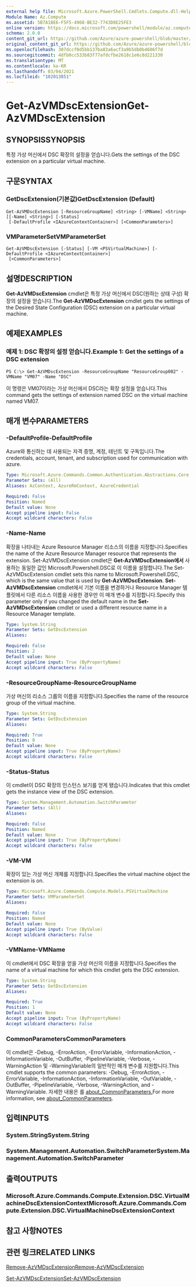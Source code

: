 ```yaml
---
external help file: Microsoft.Azure.PowerShell.Cmdlets.Compute.dll-Help.xml
Module Name: Az.Compute
ms.assetid: 5B7A1BE6-F5F5-4968-BE32-7743D0E25FE3
online version: https://docs.microsoft.com/powershell/module/az.compute/get-azvmdscextension
schema: 2.0.0
content_git_url: https://github.com/Azure/azure-powershell/blob/master/src/Compute/Compute/help/Get-AzVMDscExtension.md
original_content_git_url: https://github.com/Azure/azure-powershell/blob/master/src/Compute/Compute/help/Get-AzVMDscExtension.md
ms.openlocfilehash: 307dccf0d5bb137ba83a6acf3a9b5db0b4606f7d
ms.sourcegitcommit: 4dfb0cc533b83f77afdcfbe2618c1e6c8d221330
ms.translationtype: MT
ms.contentlocale: ko-KR
ms.lasthandoff: 03/04/2021
ms.locfileid: "102013851"
---
```

# <span data-ttu-id="5085d-101">Get-AzVMDscExtension</span><span class="sxs-lookup"><span data-stu-id="5085d-101">Get-AzVMDscExtension</span></span>

## <span data-ttu-id="5085d-102">SYNOPSIS</span><span class="sxs-lookup"><span data-stu-id="5085d-102">SYNOPSIS</span></span>
<span data-ttu-id="5085d-103">특정 가상 머신에서 DSC 확장의 설정을 얻습니다.</span><span class="sxs-lookup"><span data-stu-id="5085d-103">Gets the settings of the DSC extension on a particular virtual machine.</span></span>

## <span data-ttu-id="5085d-104">구문</span><span class="sxs-lookup"><span data-stu-id="5085d-104">SYNTAX</span></span>

### <span data-ttu-id="5085d-105">GetDscExtension(기본값)</span><span class="sxs-lookup"><span data-stu-id="5085d-105">GetDscExtension (Default)</span></span>
```
Get-AzVMDscExtension [-ResourceGroupName] <String> [-VMName] <String> [[-Name] <String>] [-Status]
 [-DefaultProfile <IAzureContextContainer>] [<CommonParameters>]
```

### <span data-ttu-id="5085d-106">VMParameterSet</span><span class="sxs-lookup"><span data-stu-id="5085d-106">VMParameterSet</span></span>
```
Get-AzVMDscExtension [-Status] [-VM <PSVirtualMachine>] [-DefaultProfile <IAzureContextContainer>]
 [<CommonParameters>]
```

## <span data-ttu-id="5085d-107">설명</span><span class="sxs-lookup"><span data-stu-id="5085d-107">DESCRIPTION</span></span>
<span data-ttu-id="5085d-108">**Get-AzVMDscExtension** cmdlet은 특정 가상 머신에서 DSC(원하는 상태 구성) 확장의 설정을 얻습니다.</span><span class="sxs-lookup"><span data-stu-id="5085d-108">The **Get-AzVMDscExtension** cmdlet gets the settings of the Desired State Configuration (DSC) extension on a particular virtual machine.</span></span>

## <span data-ttu-id="5085d-109">예제</span><span class="sxs-lookup"><span data-stu-id="5085d-109">EXAMPLES</span></span>

### <span data-ttu-id="5085d-110">예제 1: DSC 확장의 설정 얻습니다.</span><span class="sxs-lookup"><span data-stu-id="5085d-110">Example 1: Get the settings of a DSC extension</span></span>
```
PS C:\> Get-AzVMDscExtension -ResourceGroupName "ResourceGroup002" -VMName "VM07" -Name "DSC"
```

<span data-ttu-id="5085d-111">이 명령은 VM07이라는 가상 머신에서 DSC라는 확장 설정을 얻습니다.</span><span class="sxs-lookup"><span data-stu-id="5085d-111">This command gets the settings of extension named DSC on the virtual machine named VM07.</span></span>

## <span data-ttu-id="5085d-112">매개 변수</span><span class="sxs-lookup"><span data-stu-id="5085d-112">PARAMETERS</span></span>

### <span data-ttu-id="5085d-113">-DefaultProfile</span><span class="sxs-lookup"><span data-stu-id="5085d-113">-DefaultProfile</span></span>
<span data-ttu-id="5085d-114">Azure와 통신하는 데 사용되는 자격 증명, 계정, 테넌트 및 구독입니다.</span><span class="sxs-lookup"><span data-stu-id="5085d-114">The credentials, account, tenant, and subscription used for communication with azure.</span></span>

```yaml
Type: Microsoft.Azure.Commands.Common.Authentication.Abstractions.Core.IAzureContextContainer
Parameter Sets: (All)
Aliases: AzContext, AzureRmContext, AzureCredential

Required: False
Position: Named
Default value: None
Accept pipeline input: False
Accept wildcard characters: False
```

### <span data-ttu-id="5085d-115">-Name</span><span class="sxs-lookup"><span data-stu-id="5085d-115">-Name</span></span>
<span data-ttu-id="5085d-116">확장을 나타내는 Azure Resource Manager 리소스의 이름을 지정합니다.</span><span class="sxs-lookup"><span data-stu-id="5085d-116">Specifies the name of the Azure Resource Manager resource that represents the extension.</span></span>
<span data-ttu-id="5085d-117">Set-AzVMDscExtension cmdlet은 **Get-AzVMDscExtension에서** 사용하는 동일한 값인 Microsoft.Powershell.DSC로 이 이름을 설정합니다.</span><span class="sxs-lookup"><span data-stu-id="5085d-117">The Set-AzVMDscExtension cmdlet sets this name to Microsoft.Powershell.DSC, which is the same value that is used by **Get-AzVMDscExtension**.</span></span>
<span data-ttu-id="5085d-118">**Set-AzVMDscExtension** cmdlet에서 기본 이름을 변경하거나 Resource Manager 템플릿에서 다른 리소스 이름을 사용한 경우만 이 매개 변수를 지정합니다.</span><span class="sxs-lookup"><span data-stu-id="5085d-118">Specify this parameter only if you changed the default name in the **Set-AzVMDscExtension** cmdlet or used a different resource name in a Resource Manager template.</span></span>

```yaml
Type: System.String
Parameter Sets: GetDscExtension
Aliases:

Required: False
Position: 2
Default value: None
Accept pipeline input: True (ByPropertyName)
Accept wildcard characters: False
```

### <span data-ttu-id="5085d-119">-ResourceGroupName</span><span class="sxs-lookup"><span data-stu-id="5085d-119">-ResourceGroupName</span></span>
<span data-ttu-id="5085d-120">가상 머신의 리소스 그룹의 이름을 지정합니다.</span><span class="sxs-lookup"><span data-stu-id="5085d-120">Specifies the name of the resource group of the virtual machine.</span></span>

```yaml
Type: System.String
Parameter Sets: GetDscExtension
Aliases:

Required: True
Position: 0
Default value: None
Accept pipeline input: True (ByPropertyName)
Accept wildcard characters: False
```

### <span data-ttu-id="5085d-121">-Status</span><span class="sxs-lookup"><span data-stu-id="5085d-121">-Status</span></span>
<span data-ttu-id="5085d-122">이 cmdlet이 DSC 확장의 인스턴스 보기를 얻게 됐습니다.</span><span class="sxs-lookup"><span data-stu-id="5085d-122">Indicates that this cmdlet gets the instance view of the DSC extension.</span></span>

```yaml
Type: System.Management.Automation.SwitchParameter
Parameter Sets: (All)
Aliases:

Required: False
Position: Named
Default value: None
Accept pipeline input: True (ByPropertyName)
Accept wildcard characters: False
```

### <span data-ttu-id="5085d-123">-VM</span><span class="sxs-lookup"><span data-stu-id="5085d-123">-VM</span></span>
<span data-ttu-id="5085d-124">확장이 있는 가상 머신 개체를 지정합니다.</span><span class="sxs-lookup"><span data-stu-id="5085d-124">Specifies the virtual machine object the extension is on.</span></span>

```yaml
Type: Microsoft.Azure.Commands.Compute.Models.PSVirtualMachine
Parameter Sets: VMParameterSet
Aliases:

Required: False
Position: Named
Default value: None
Accept pipeline input: True (ByValue)
Accept wildcard characters: False
```

### <span data-ttu-id="5085d-125">-VMName</span><span class="sxs-lookup"><span data-stu-id="5085d-125">-VMName</span></span>
<span data-ttu-id="5085d-126">이 cmdlet에서 DSC 확장을 얻을 가상 머신의 이름을 지정합니다.</span><span class="sxs-lookup"><span data-stu-id="5085d-126">Specifies the name of a virtual machine for which this cmdlet gets the DSC extension.</span></span>

```yaml
Type: System.String
Parameter Sets: GetDscExtension
Aliases:

Required: True
Position: 1
Default value: None
Accept pipeline input: True (ByPropertyName)
Accept wildcard characters: False
```

### <span data-ttu-id="5085d-127">CommonParameters</span><span class="sxs-lookup"><span data-stu-id="5085d-127">CommonParameters</span></span>
<span data-ttu-id="5085d-128">이 cmdlet은 -Debug, -ErrorAction, -ErrorVariable, -InformationAction, -InformationVariable, -OutBuffer, -PipelineVariable, -Verbose, -WarningAction 및 -WarningVariable의 일반적인 매개 변수를 지원합니다.</span><span class="sxs-lookup"><span data-stu-id="5085d-128">This cmdlet supports the common parameters: -Debug, -ErrorAction, -ErrorVariable, -InformationAction, -InformationVariable, -OutVariable, -OutBuffer, -PipelineVariable, -Verbose, -WarningAction, and -WarningVariable.</span></span> <span data-ttu-id="5085d-129">자세한 내용은 를 [about_CommonParameters.](http://go.microsoft.com/fwlink/?LinkID=113216)</span><span class="sxs-lookup"><span data-stu-id="5085d-129">For more information, see [about_CommonParameters](http://go.microsoft.com/fwlink/?LinkID=113216).</span></span>

## <span data-ttu-id="5085d-130">입력</span><span class="sxs-lookup"><span data-stu-id="5085d-130">INPUTS</span></span>

### <span data-ttu-id="5085d-131">System.String</span><span class="sxs-lookup"><span data-stu-id="5085d-131">System.String</span></span>

### <span data-ttu-id="5085d-132">System.Management.Automation.SwitchParameter</span><span class="sxs-lookup"><span data-stu-id="5085d-132">System.Management.Automation.SwitchParameter</span></span>

## <span data-ttu-id="5085d-133">출력</span><span class="sxs-lookup"><span data-stu-id="5085d-133">OUTPUTS</span></span>

### <span data-ttu-id="5085d-134">Microsoft.Azure.Commands.Compute.Extension.DSC.VirtualMachineDscExtensionContext</span><span class="sxs-lookup"><span data-stu-id="5085d-134">Microsoft.Azure.Commands.Compute.Extension.DSC.VirtualMachineDscExtensionContext</span></span>

## <span data-ttu-id="5085d-135">참고 사항</span><span class="sxs-lookup"><span data-stu-id="5085d-135">NOTES</span></span>

## <span data-ttu-id="5085d-136">관련 링크</span><span class="sxs-lookup"><span data-stu-id="5085d-136">RELATED LINKS</span></span>

[<span data-ttu-id="5085d-137">Remove-AzVMDscExtension</span><span class="sxs-lookup"><span data-stu-id="5085d-137">Remove-AzVMDscExtension</span></span>](./Remove-AzVMDscExtension.md)

[<span data-ttu-id="5085d-138">Set-AzVMDscExtension</span><span class="sxs-lookup"><span data-stu-id="5085d-138">Set-AzVMDscExtension</span></span>](./Set-AzVMDscExtension.md)



